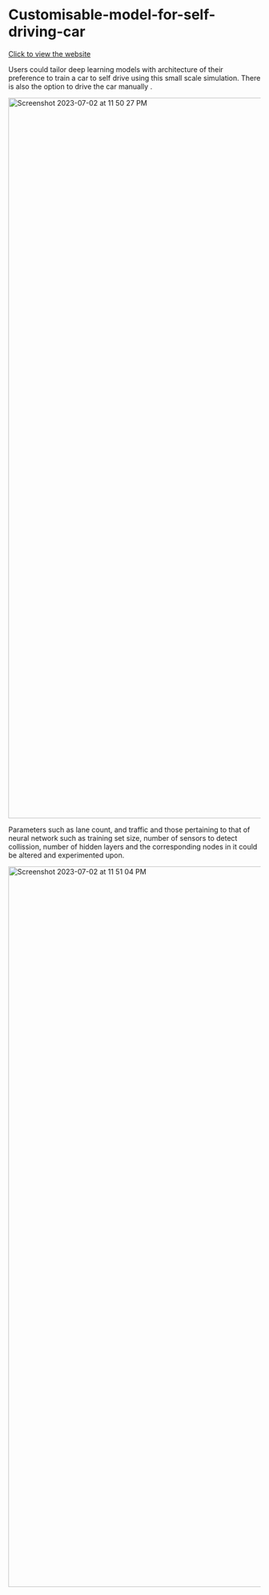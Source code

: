 # Customisable-model-for-self-driving-car
[Click to view the website](https://customisable-model-for-self-driving-5b3us7t0l-shellyannissa.vercel.app/)


Users could tailor deep learning models with architecture of their preference to train a car to self drive using this small scale simulation. There is also the option to drive the car manually .

<img width="1440" alt="Screenshot 2023-07-02 at 11 50 27 PM" src="https://github.com/shellyannissa/Customisable-model-for-self-driving-car/assets/118563935/1601b511-6407-4a8d-b9d9-8263aafc8ee5">

Parameters such as lane count, and traffic and those pertaining to that of neural network such as training set size, number of sensors to detect collission, number of hidden layers and the corresponding nodes in it could be altered and experimented upon.

<img width="1440" alt="Screenshot 2023-07-02 at 11 51 04 PM" src="https://github.com/shellyannissa/Customisable-model-for-self-driving-car/assets/118563935/46f74037-64bb-4033-98c8-bc705c9c5901">
